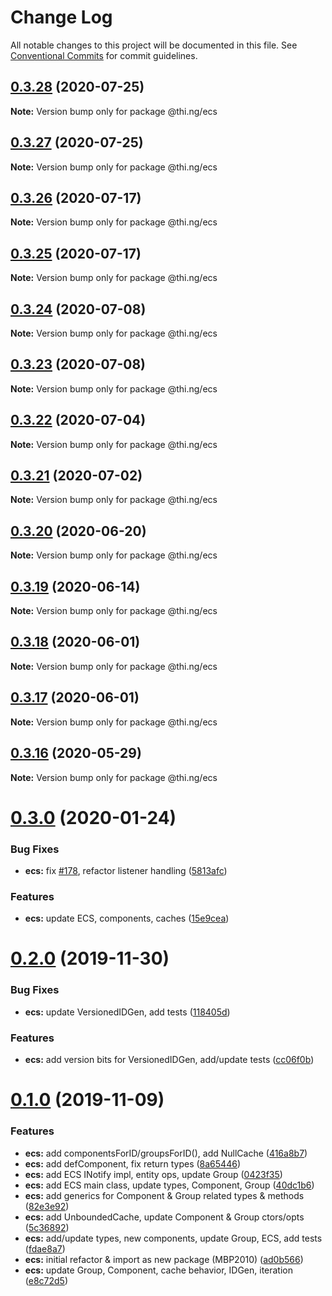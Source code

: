 # Change Log

All notable changes to this project will be documented in this file.
See [Conventional Commits](https://conventionalcommits.org) for commit guidelines.

## [0.3.28](https://github.com/thi-ng/umbrella/compare/@thi.ng/ecs@0.3.27...@thi.ng/ecs@0.3.28) (2020-07-25)

**Note:** Version bump only for package @thi.ng/ecs





## [0.3.27](https://github.com/thi-ng/umbrella/compare/@thi.ng/ecs@0.3.26...@thi.ng/ecs@0.3.27) (2020-07-25)

**Note:** Version bump only for package @thi.ng/ecs





## [0.3.26](https://github.com/thi-ng/umbrella/compare/@thi.ng/ecs@0.3.25...@thi.ng/ecs@0.3.26) (2020-07-17)

**Note:** Version bump only for package @thi.ng/ecs





## [0.3.25](https://github.com/thi-ng/umbrella/compare/@thi.ng/ecs@0.3.24...@thi.ng/ecs@0.3.25) (2020-07-17)

**Note:** Version bump only for package @thi.ng/ecs





## [0.3.24](https://github.com/thi-ng/umbrella/compare/@thi.ng/ecs@0.3.23...@thi.ng/ecs@0.3.24) (2020-07-08)

**Note:** Version bump only for package @thi.ng/ecs





## [0.3.23](https://github.com/thi-ng/umbrella/compare/@thi.ng/ecs@0.3.22...@thi.ng/ecs@0.3.23) (2020-07-08)

**Note:** Version bump only for package @thi.ng/ecs





## [0.3.22](https://github.com/thi-ng/umbrella/compare/@thi.ng/ecs@0.3.21...@thi.ng/ecs@0.3.22) (2020-07-04)

**Note:** Version bump only for package @thi.ng/ecs





## [0.3.21](https://github.com/thi-ng/umbrella/compare/@thi.ng/ecs@0.3.20...@thi.ng/ecs@0.3.21) (2020-07-02)

**Note:** Version bump only for package @thi.ng/ecs





## [0.3.20](https://github.com/thi-ng/umbrella/compare/@thi.ng/ecs@0.3.19...@thi.ng/ecs@0.3.20) (2020-06-20)

**Note:** Version bump only for package @thi.ng/ecs





## [0.3.19](https://github.com/thi-ng/umbrella/compare/@thi.ng/ecs@0.3.18...@thi.ng/ecs@0.3.19) (2020-06-14)

**Note:** Version bump only for package @thi.ng/ecs





## [0.3.18](https://github.com/thi-ng/umbrella/compare/@thi.ng/ecs@0.3.17...@thi.ng/ecs@0.3.18) (2020-06-01)

**Note:** Version bump only for package @thi.ng/ecs





## [0.3.17](https://github.com/thi-ng/umbrella/compare/@thi.ng/ecs@0.3.16...@thi.ng/ecs@0.3.17) (2020-06-01)

**Note:** Version bump only for package @thi.ng/ecs





## [0.3.16](https://github.com/thi-ng/umbrella/compare/@thi.ng/ecs@0.3.15...@thi.ng/ecs@0.3.16) (2020-05-29)

**Note:** Version bump only for package @thi.ng/ecs





# [0.3.0](https://github.com/thi-ng/umbrella/compare/@thi.ng/ecs@0.2.0...@thi.ng/ecs@0.3.0) (2020-01-24)

### Bug Fixes

* **ecs:** fix [#178](https://github.com/thi-ng/umbrella/issues/178), refactor listener handling ([5813afc](https://github.com/thi-ng/umbrella/commit/5813afc6d263d09af215b00eb44dad569c6ead9a))

### Features

* **ecs:** update ECS, components, caches ([15e9cea](https://github.com/thi-ng/umbrella/commit/15e9ceadba6815bf86986176492028ac05eae3aa))

# [0.2.0](https://github.com/thi-ng/umbrella/compare/@thi.ng/ecs@0.1.0...@thi.ng/ecs@0.2.0) (2019-11-30)

### Bug Fixes

* **ecs:** update VersionedIDGen, add tests ([118405d](https://github.com/thi-ng/umbrella/commit/118405d0039e6f013c0343d805f220d04320f327))

### Features

* **ecs:** add version bits for VersionedIDGen, add/update tests ([cc06f0b](https://github.com/thi-ng/umbrella/commit/cc06f0b7c964c116468f10a399dd3948610c5840))

# [0.1.0](https://github.com/thi-ng/umbrella/compare/@thi.ng/ecs@0.0.2...@thi.ng/ecs@0.1.0) (2019-11-09)

### Features

* **ecs:** add componentsForID/groupsForID(), add NullCache ([416a8b7](https://github.com/thi-ng/umbrella/commit/416a8b7974716ec8b645dde8d2ed6ad389f18edb))
* **ecs:** add defComponent, fix return types ([8a65446](https://github.com/thi-ng/umbrella/commit/8a654463af1721377aa3372e21d86ec880548c84))
* **ecs:** add ECS INotify impl, entity ops, update Group ([0423f35](https://github.com/thi-ng/umbrella/commit/0423f35b7f589056ee3578d32530023a318322c0))
* **ecs:** add ECS main class, update types, Component, Group ([40dc1b6](https://github.com/thi-ng/umbrella/commit/40dc1b6abcfd0f11e04c7f7f22359bc928a9ff7d))
* **ecs:** add generics for Component & Group related types & methods ([82e3e92](https://github.com/thi-ng/umbrella/commit/82e3e92fe6f74395383069d370e3d6eb21982da5))
* **ecs:** add UnboundedCache, update Component & Group ctors/opts ([5c36892](https://github.com/thi-ng/umbrella/commit/5c36892ef9ed62f973a726277750c5845c9a859e))
* **ecs:** add/update types, new components, update Group, ECS, add tests ([fdae8a7](https://github.com/thi-ng/umbrella/commit/fdae8a794093e42f71165f7552231d9af744dfcd))
* **ecs:** initial refactor & import as new package (MBP2010) ([ad0b566](https://github.com/thi-ng/umbrella/commit/ad0b56629dc6133b3bcde429fa7df26f627ba0c1))
* **ecs:** update Group, Component, cache behavior, IDGen, iteration ([e8c72d5](https://github.com/thi-ng/umbrella/commit/e8c72d587e58ad6dbc7e6961e6daa098b5b7e614))
